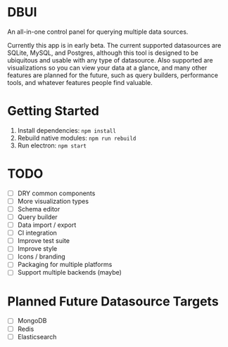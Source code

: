 DBUI
====

An all-in-one control panel for querying multiple data sources.

Currently this app is in early beta. The current supported datasources are SQLite,
MySQL, and Postgres, although this tool is designed to be ubiquitous and usable
with any type of datasource. Also supported are visualizations so you can view
your data at a glance, and many other features are planned for the future, such
as query builders, performance tools, and whatever features people find valuable.

Getting Started
===============

1. Install dependencies: `npm install`
2. Rebuild native modules: `npm run rebuild`
3. Run electron: `npm start`

TODO
====

- [ ] DRY common components
- [ ] More visualization types
- [ ] Schema editor
- [ ] Query builder
- [ ] Data import / export
- [ ] CI integration
- [ ] Improve test suite
- [ ] Improve style
- [ ] Icons / branding
- [ ] Packaging for multiple platforms
- [ ] Support multiple backends (maybe)

Planned Future Datasource Targets
=================================

- [ ] MongoDB
- [ ] Redis
- [ ] Elasticsearch

